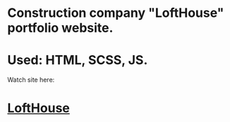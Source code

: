 <h1>
  Construction company "LoftHouse" portfolio website.
</h1>
<h1>
  Used: HTML, SCSS, JS.
</h1>

<p>Watch site here:</p>
<h1>
  <a href="https://codui.github.io/loft-house/" target="_blank">LoftHouse</a>
</h1>

